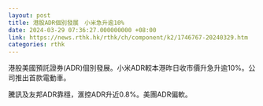 ```yaml
---
layout: post
title: 港股ADR個別發展　小米急升逾10%
date: 2024-03-29 07:36:27.000000000 +08:00
link: https://news.rthk.hk/rthk/ch/component/k2/1746767-20240329.htm
categories: rthk
---
```


港股美國預託證券(ADR)個別發展。小米ADR較本港昨日收市價升急升逾10%。公司推出首款電動車。

騰訊及友邦ADR靠穩，滙控ADR升近0.8%。美團ADR偏軟。
